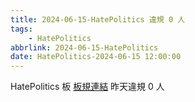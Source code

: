 ```yaml
---
title: 2024-06-15-HatePolitics 違規 0 人
tags:
    - HatePolitics
abbrlink: 2024-06-15-HatePolitics
date: HatePolitics-2024-06-15 12:00:00
---
```

HatePolitics 板 [板規連結](https://www.ptt.cc/bbs/HatePolitics/M.1617115262.A.D60.html)
昨天違規 0 人
